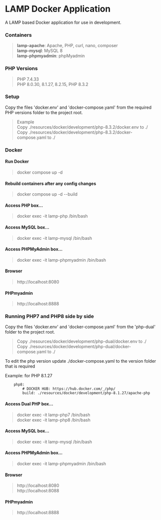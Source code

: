 
# LAMP Docker Application

A LAMP based Docker application for use in development.

### Containers
> **lamp-apache**: Apache, PHP, curl, nano, composer  
> **lamp-mysql**: MySQL 8  
> **lamp-phpmyadmin**: phpMyadmin  

### PHP Versions
> PHP 7.4.33  
> PHP 8.0.30, 8.1.27, 8.2.15, PHP 8.3.2

### Setup
Copy the files 'docker.env' and 'docker-compose.yaml' from the required PHP versions folder to the project root.

> Example  
> Copy ./resources/docker/development/php-8.3.2/docker.env to ./  
> Copy ./resources/docker/development/php-8.3.2/docker-compose.yaml to ./

### Docker

#### Run Docker
> docker compose up -d

#### Rebuild containers after any config changes
> docker compose up -d --build 

#### Access PHP box...
> docker exec -it lamp-php /bin/bash 
#### Access MySQL box...
> docker exec -it lamp-mysql /bin/bash  
#### Access PHPMyAdmin box...
> docker exec -it lamp-phpmyadmin /bin/bash 

#### Browser
> http://localhost:8080

#### PHPmyadmin
> http://localhost:8888

### Running PHP7 and PHP8 side by side
Copy the files 'docker.env' and 'docker-compose.yaml' from the 'php-dual' folder to the project root.

> Copy ./resources/docker/development/php-dual/docker.env to ./  
> Copy ./resources/docker/development/php-dual/docker-compose.yaml to ./

To edit the php version update ./docker-compose.yaml to the version folder that is required

Example: for PHP 8.1.27  
```
    php8:  
        # DOCKER HUB: https://hub.docker.com/_/php/  
        build: ./resources/docker/development/php-8.1.27/apache-php  
```

#### Access Dual PHP box...
> docker exec -it lamp-php7 /bin/bash  
> docker exec -it lamp-php8 /bin/bash  
#### Access MySQL box...
> docker exec -it lamp-mysql /bin/bash  
#### Access PHPMyAdmin box...
> docker exec -it lamp-phpmyadmin /bin/bash  

#### Browser
> http://localhost:8080  
> http://localhost:8088  
#### PHPmyadmin
> http://localhost:8888  
